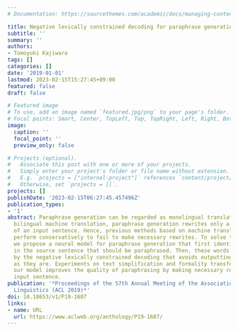 ```yaml
---
# Documentation: https://sourcethemes.com/academic/docs/managing-content/

title: Negative lexically constrained decoding for paraphrase generation
subtitle: ''
summary: ''
authors:
- Tomoyuki Kajiwara
tags: []
categories: []
date: '2019-01-01'
lastmod: 2023-02-15T15:27:45+09:00
featured: false
draft: false

# Featured image
# To use, add an image named `featured.jpg/png` to your page's folder.
# Focal points: Smart, Center, TopLeft, Top, TopRight, Left, Right, BottomLeft, Bottom, BottomRight.
image:
  caption: ''
  focal_point: ''
  preview_only: false

# Projects (optional).
#   Associate this post with one or more of your projects.
#   Simply enter your project's folder or file name without extension.
#   E.g. `projects = ["internal-project"]` references `content/project/deep-learning/index.md`.
#   Otherwise, set `projects = []`.
projects: []
publishDate: '2023-02-15T06:27:45.457496Z'
publication_types:
- '1'
abstract: Paraphrase generation can be regarded as monolingual translation. Unlike
  bilingual machine translation, paraphrase generation rewrites only a limited portion
  of an input sentence. Hence, previous methods based on machine translation often
  perform conservatively to fail to make necessary rewrites. To solve this problem,
  we propose a neural model for paraphrase generation that first identifies words
  in the source sentence that should be paraphrased. Then, these words are paraphrased
  by the negative lexically constrained decoding that avoids outputting these words
  as they are. Experiments on text simplification and formality transfer show that
  our model improves the quality of paraphrasing by making necessary rewrites to an
  input sentence.
publication: '*Proceedings of the 57th Annual Meeting of the Association for Computational
  Linguistics (ACL 2019)*'
doi: 10.18653/v1/P19-1607
links:
- name: URL
  url: https://www.aclweb.org/anthology/P19-1607/
---
```

